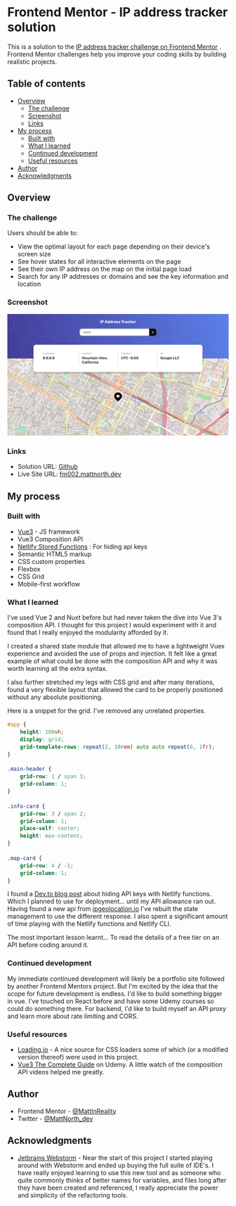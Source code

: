 # Frontend Mentor - IP address tracker solution

This is a solution to
the [IP address tracker challenge on Frontend Mentor](https://www.frontendmentor.io/challenges/ip-address-tracker-I8-0yYAH0)
. Frontend Mentor challenges help you improve your coding skills by building realistic projects.

## Table of contents

- [Overview](#overview)
    - [The challenge](#the-challenge)
    - [Screenshot](#screenshot)
    - [Links](#links)
- [My process](#my-process)
    - [Built with](#built-with)
    - [What I learned](#what-i-learned)
    - [Continued development](#continued-development)
    - [Useful resources](#useful-resources)
- [Author](#author)
- [Acknowledgments](#acknowledgments)

## Overview

### The challenge

Users should be able to:

- View the optimal layout for each page depending on their device's screen size
- See hover states for all interactive elements on the page
- See their own IP address on the map on the initial page load
- Search for any IP addresses or domains and see the key information and location

### Screenshot

![](./screenshots/ip-address-tracker-desktop.jpg)

### Links

- Solution URL: [Github](https://github.com/MattInReality/ip-address-tracker)
- Live Site URL: [fm002.mattnorth.dev](https://fm002.mattnorth.dev)

## My process

### Built with

- [Vue3](https://v3.vuejs.org/) - JS framework
- Vue3 Composition API
- [Netlify Stored Functions](https://www.netlify.com/products/functions/) : For hiding api keys
- Semantic HTML5 markup
- CSS custom properties
- Flexbox
- CSS Grid
- Mobile-first workflow

### What I learned

I've used Vue 2 and Nuxt before but had never taken the dive into Vue 3's composition API. I thought for this project I
would experiment with it and found that I really enjoyed the modularity afforded by it.

I created a shared state module that allowed me to have a lightweight Vuex experience and avoided the use of props and
injection. It felt like a great example of what could be done with the composition API and why it was worth learning all
the extra syntax.

I also further stretched my legs with CSS grid and after many iterations, found a very flexible layout that allowed the
card to be properly positioned without any absolute positioning.

Here is a snippet for the grid. I've removed any unrelated properties.

```css
#app {
    height: 100vh;
    display: grid;
    grid-template-rows: repeat(2, 10rem) auto auto repeat(6, 1fr);
}

.main-header {
    grid-row: 1 / span 3;
    grid-column: 1;
}

.info-card {
    grid-row: 3 / span 2;
    grid-column: 1;
    place-self: center;
    height: max-content;
}

.map-card {
    grid-row: 4 / -1;
    grid-column: 1;
}
```

I found a [Dev.to blog post](https://dev.to/fabiorosado/hide-your-api-keys-with-netlify-functions-93m) about hiding API
keys with Netlify functions. Which I planned to use for deployment... until my API allowance ran out. Having found a new
api from [ipgeolocation.io](https://ipgeolocation.io/) I've rebuilt the state management to use the different response.
I also spent a significant amount of time playing with the Netlify functions and Netlify CLI.

The most important lesson learnt... To read the details of a free tier on an API before coding around it.

### Continued development

My immediate continued development will likely be a portfolio site followed by another Frontend Mentors project. But I'm
excited by the idea that the scope for future development is endless. I'd like to build something bigger in vue. I've
touched on React before and have some Udemy courses so could do something there. For backend, I'd like to build myself
an API proxy and learn more about rate limiting and CORS.

### Useful resources

- [Loading.io](https://loading.io/css/) - A nice source for CSS loaders some of which (or a modified version thereof)
  were used in this project.
- [Vue3 The Complete Guide](https://www.udemy.com/course/vuejs-2-the-complete-guide/) on Udemy. A little watch of the
  composition API videos helped me greatly.

## Author

- Frontend Mentor - [@MattInReality](https://www.frontendmentor.io/profile/MattInReality)
- Twitter - [@MattNorth_dev](https://www.twitter.com/MattNorth_dev)

## Acknowledgments

- [Jetbrains Webstorm](https://www.jetbrains.com/webstorm/) - Near the start of this project I started playing around
  with Webstorm and ended up buying the full suite of IDE's. I have really enjoyed learning to use this new tool and as
  someone who quite commonly thinks of better names for variables, and files long after they have been created and
  referenced, I really appreciate the power and simplicity of the refactoring tools.